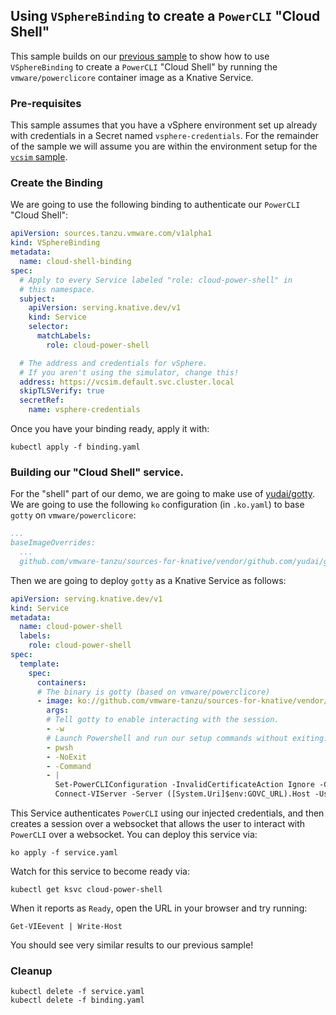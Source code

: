 ## Using `VSphereBinding` to create a `PowerCLI` "Cloud Shell"

This sample builds on our [previous sample](../powercli/README.md) to show how
to use `VSphereBinding` to create a `PowerCLI` "Cloud Shell" by running the
`vmware/powerclicore` container image as a Knative Service.


### Pre-requisites

This sample assumes that you have a vSphere environment set up already with
credentials in a Secret named `vsphere-credentials`. For the remainder of the
sample we will assume you are within the environment setup for the
[`vcsim` sample](../vcsim/README.md).


### Create the Binding

We are going to use the following binding to authenticate our `PowerCLI`
"Cloud Shell":

```yaml
apiVersion: sources.tanzu.vmware.com/v1alpha1
kind: VSphereBinding
metadata:
  name: cloud-shell-binding
spec:
  # Apply to every Service labeled "role: cloud-power-shell" in
  # this namespace.
  subject:
    apiVersion: serving.knative.dev/v1
    kind: Service
    selector:
      matchLabels:
        role: cloud-power-shell

  # The address and credentials for vSphere.
  # If you aren't using the simulator, change this!
  address: https://vcsim.default.svc.cluster.local
  skipTLSVerify: true
  secretRef:
    name: vsphere-credentials
```

Once you have your binding ready, apply it with:

```shell
kubectl apply -f binding.yaml
```

### Building our "Cloud Shell" service.

For the "shell" part of our demo, we are going to make use of
[yudai/gotty](https://github.com/yudai/gotty).  We are going to use the
following `ko` configuration (in `.ko.yaml`) to base `gotty` on
`vmware/powerclicore`:

```yaml
...
baseImageOverrides:
  ...
  github.com/vmware-tanzu/sources-for-knative/vendor/github.com/yudai/gotty: docker.io/vmware/powerclicore

```

Then we are going to deploy `gotty` as a Knative Service as follows:

```yaml
apiVersion: serving.knative.dev/v1
kind: Service
metadata:
  name: cloud-power-shell
  labels:
    role: cloud-power-shell
spec:
  template:
    spec:
      containers:
      # The binary is gotty (based on vmware/powerclicore)
      - image: ko://github.com/vmware-tanzu/sources-for-knative/vendor/github.com/yudai/gotty
        args:
        # Tell gotty to enable interacting with the session.
        - -w
        # Launch Powershell and run our setup commands without exiting.
        - pwsh
        - -NoExit
        - -Command
        - |
          Set-PowerCLIConfiguration -InvalidCertificateAction Ignore -Confirm:$false | Out-Null
          Connect-VIServer -Server ([System.Uri]$env:GOVC_URL).Host -User $env:GOVC_USERNAME -Password $env:GOVC_PASSWORD
```

This Service authenticates `PowerCLI` using our injected credentials, and then
creates a session over a websocket that allows the user to interact with `PowerCLI`
over a websocket.  You can deploy this service via:

```shell
ko apply -f service.yaml
```

Watch for this service to become ready via:

```shell
kubectl get ksvc cloud-power-shell
```

When it reports as `Ready`, open the URL in your browser and try running:

```shell
Get-VIEevent | Write-Host
```

You should see very similar results to our previous sample!

### Cleanup

```shell
kubectl delete -f service.yaml
kubectl delete -f binding.yaml
```
